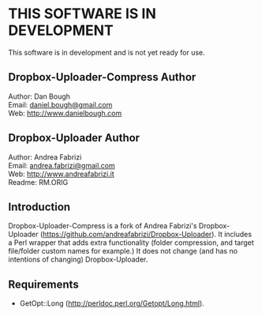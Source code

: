 THIS SOFTWARE IS IN DEVELOPMENT
=
This software is in development and is not yet ready for use. 

Dropbox-Uploader-Compress Author
-
Author: Dan Bough  
Email:  daniel.bough@gmail.com  
Web:    http://www.danielbough.com  

Dropbox-Uploader Author  
-
Author: Andrea Fabrizi  
Email:  andrea.fabrizi@gmail.com  
Web:    http://www.andreafabrizi.it  
Readme:  RM.ORIG

Introduction
-
Dropbox-Uploader-Compress is a fork of Andrea Fabrizi's Dropbox-Uploader (https://github.com/andreafabrizi/Dropbox-Uploader).  It includes a Perl wrapper that adds extra functionality (folder compression, and target file/folder custom names for example.)  It does not change (and has no intentions of changing) Dropbox-Uploader.

Requirements
-
- GetOpt::Long (http://perldoc.perl.org/Getopt/Long.html).
 